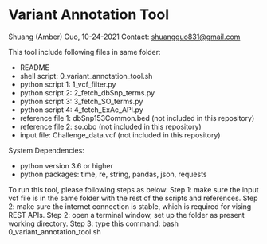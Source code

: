# Variant Annotation Tool

Shuang (Amber) Guo, 10-24-2021
Contact: shuangguo831@gmail.com

This tool include following files in same folder:
- README
- shell script: 0_variant_annotation_tool.sh
- python script 1: 1_vcf_filter.py
- python script 2: 2_fetch_dbSnp_terms.py
- python script 3: 3_fetch_SO_terms.py
- python script 4: 4_fetch_ExAc_API.py
- reference file 1: dbSnp153Common.bed (not included in this repository)
- reference file 2: so.obo (not included in this repository)
- input file: Challenge_data.vcf (not included in this repository)

System Dependencies:
- python version 3.6 or higher
- python packages: time, re, string, pandas, json, requests

To run this tool, please following steps as below:
Step 1: make sure the input vcf file is in the same folder with the rest of the scripts and references.
Step 2: make sure the internet connection is stable, which is required for vising REST APIs.
Step 2: open a terminal window, set up the folder as present working directory.
Step 3: type this command: bash 0_variant_annotation_tool.sh
